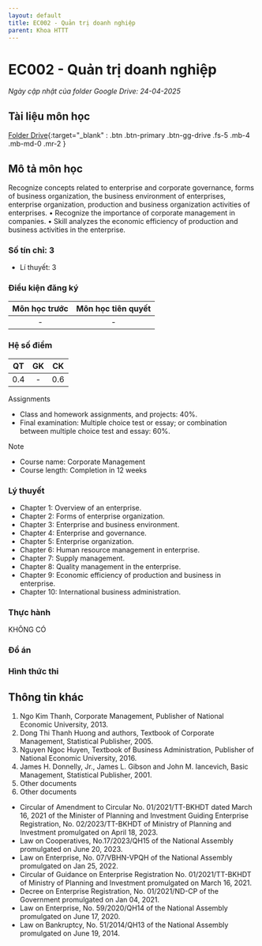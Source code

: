```yaml
---
layout: default
title: EC002 - Quản trị doanh nghiệp
parent: Khoa HTTT
---
```


# EC002 - Quản trị doanh nghiệp

*Ngày cập nhật của folder Google Drive: 24-04-2025*
## Tài liệu môn học

[Folder Drive](https://drive.google.com/drive/folders/1B8Nck6IGYXsijGkyz4gc-xSJKUanQ3t4?usp=drive_link){:target="_blank" : .btn .btn-primary .btn-gg-drive .fs-5 .mb-4 .mb-md-0 .mr-2 }

## Mô tả môn học
Recognize concepts related to enterprise and
corporate governance, forms of business
organization, the business environment of
enterprises, enterprise organization, production
and business organization activities of
enterprises.
• Recognize the importance of corporate
management in companies.
• Skill analyzes the economic efficiency of
production and business activities in the
enterprise.
### Số tín chỉ: 3
- Lí thuyết: 3


### Điều kiện đăng ký

| Môn học trước| Môn học tiên quyết  |
|------|-----|
| <center> - </center>| <center>-</center>|

### Hệ số điểm

| QT   | GK | CK  |
|------|-----|-----|
| <center>0.4</center>| <center>-</center>| <center>0.6</center> |
Assignments
+ Class and homework assignments, and
projects: 40%.
+ Final examination:  Multiple choice test or essay; or combination between multiple choice test and essay: 60%.
>[!NOTE]
- Course name: Corporate Management
- Course length: Completion in 12 weeks
### Lý thuyết
- Chapter 1: Overview of an enterprise.
- Chapter 2: Forms of enterprise organization.
- Chapter 3: Enterprise and business environment.
- Chapter 4: Enterprise and governance.
- Chapter 5: Enterprise organization.
- Chapter 6: Human resource management in enterprise.
- Chapter 7: Supply management.
- Chapter 8: Quality management in the enterprise.
- Chapter 9: Economic efficiency of production and
business in enterprise.
- Chapter 10: International business administration.
### Thực hành
KHÔNG CÓ
### Đồ án

### Hình thức thi

## Thông tin khác
1. Ngo Kim Thanh, Corporate Management, Publisher of National
Economic University, 2013.
2. Dong Thi Thanh Huong and authors, Textbook of Corporate
Management, Statistical Publisher, 2005.
3. Nguyen Ngoc Huyen, Textbook of Business Administration,
Publisher of National Economic University, 2016.
4. James H. Donnelly, Jr., James L. Gibson and John M.
Iancevich, Basic Management, Statistical Publisher, 2001.
5. Other documents
5. Other documents
- Circular of Amendment to Circular No. 01/2021/TT-BKHDT dated March 16,
2021 of the Minister of Planning and Investment Guiding Enterprise Registration,
No. 02/2023/TT-BKHDT of Ministry of Planning and Investment promulgated on
April 18, 2023.
- Law on Cooperatives, No.17/2023/QH15 of the National Assembly promulgated
on June 20, 2023.
- Law on Enterprise, No. 07/VBHN-VPQH of the National Assembly promulgated
on Jan 25, 2022.
- Circular of Guidance on Enterprise Registration No. 01/2021/TT-BKHDT of
Ministry of Planning and Investment promulgated on March 16, 2021.
- Decree on Enterprise Registration, No. 01/2021/ND-CP of the Government
promulgated on Jan 04, 2021.
- Law on Enterprise, No. 59/2020/QH14 of the National Assembly promulgated
on June 17, 2020.
- Law on Bankruptcy, No. 51/2014/QH13 of the National Assembly promulgated
on June 19, 2014.